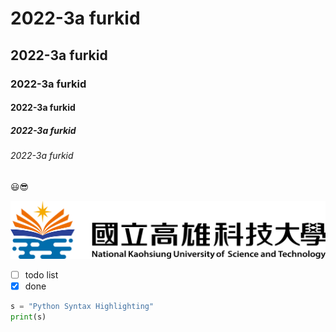 # 2022-3a furkid
## 2022-3a furkid
### 2022-3a furkid
#### 2022-3a furkid
##### 2022-3a furkid
###### 2022-3a furkid

😃😎

![nkust](nkust.png "nkust")

- [ ] todo list
- [x] done

```python
s = "Python Syntax Highlighting"
print(s)
```
